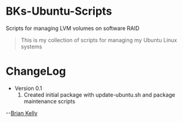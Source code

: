 # BKs-Ubuntu-Scripts
<!--- Project=BKs-Ubuntu-Scripts --->
<!--- MajorVersion=0 --->
<!--- MinorVersion=1 --->
<!--- PackageVersion=2 --->
<!--- MaintainerName="Brian Kelly" --->
<!--- MaintainerEmail=Github@Brian.Kelly.name --->
<!--- Depends="perl (>= 5.14.2), mdadm (>= 3.2.5), lvm2 (>= 2.02.66)" --->
<!--- Description="Various utility scripts for managing an Ubuntu Linux system" --->

Scripts for managing LVM volumes on software RAID

> This is my collection of scripts for managing my Ubuntu Linux systems

# ChangeLog
* Version 0.1
  1. Created initial package with update-ubuntu.sh and package maintenance scripts

--[Brian Kelly](https://github.com/hiwaybk)
